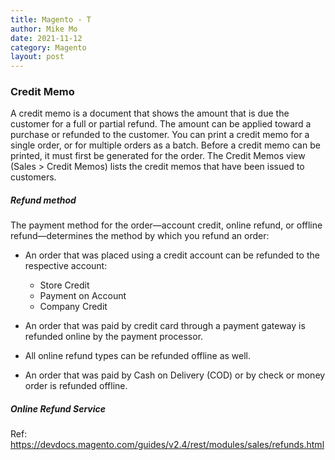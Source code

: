 ```yaml
---
title: Magento - T
author: Mike Mo
date: 2021-11-12
category: Magento
layout: post
---
```


### Credit Memo
A credit memo is a document that shows the amount that is due the customer for a full or partial refund. The amount can be applied toward a purchase or refunded to the customer. You can print a credit memo for a single order, or for multiple orders as a batch. Before a credit memo can be printed, it must first be generated for the order. The Credit Memos view (Sales > Credit Memos) lists the credit memos that have been issued to customers.

##### Refund method
The payment method for the order—account credit, online refund, or offline refund—determines the method by which you refund an order:

- An order that was placed using a credit account can be refunded to the respective account:

  - Store Credit
  - Payment on Account
  - Company Credit
  
- An order that was paid by credit card through a payment gateway is refunded online by the payment processor.

- All online refund types can be refunded offline as well.
  
- An order that was paid by Cash on Delivery (COD) or by check or money order is refunded offline.

##### Online Refund Service
Ref: https://devdocs.magento.com/guides/v2.4/rest/modules/sales/refunds.html
